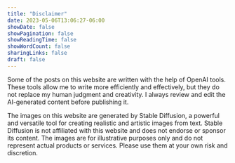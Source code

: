 ```yaml
---
title: "Disclaimer"
date: 2023-05-06T13:06:27-06:00
showDate: false
showPagination: false
showReadingTime: false
showWordCount: false
sharingLinks: false
draft: false
---
```


Some of the posts on this website are written with the help of OpenAI tools. These tools allow me to write more efficiently and effectively, but they do not replace my human judgment and creativity. I always review and edit the AI-generated content before publishing it. 

The images on this website are generated by Stable Diffusion, a powerful and versatile tool for creating realistic and artistic images from text. Stable Diffusion is not affiliated with this website and does not endorse or sponsor its content. The images are for illustrative purposes only and do not represent actual products or services. Please use them at your own risk and discretion.